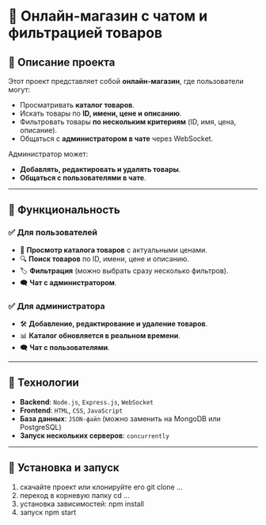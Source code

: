 # 🛒 Онлайн-магазин с чатом и фильтрацией товаров

## 📌 Описание проекта
Этот проект представляет собой **онлайн-магазин**, где пользователи могут:
- Просматривать **каталог товаров**.
- Искать товары по **ID, имени, цене и описанию**.
- Фильтровать товары **по нескольким критериям** (ID, имя, цена, описание).
- Общаться с **администратором в чате** через WebSocket.

Администратор может:
- **Добавлять, редактировать и удалять товары**.
- **Общаться с пользователями в чате**.

---

## 📌 Функциональность
### ✅ **Для пользователей**
- 📌 **Просмотр каталога товаров** с актуальными ценами.
- 🔍 **Поиск товаров** по ID, имени, цене и описанию.
- 🏷️ **Фильтрация** (можно выбрать сразу несколько фильтров).
- 🗨️ **Чат с администратором**.

### ✅ **Для администратора**
- 🛠 **Добавление, редактирование и удаление товаров**.
- 📊 **Каталог обновляется в реальном времени**.
- 🗨️ **Чат с пользователями**.

---

## 📌 Технологии
- **Backend**: `Node.js`, `Express.js`, `WebSocket`
- **Frontend**: `HTML`, `CSS`, `JavaScript`
- **База данных**: `JSON-файл` (можно заменить на MongoDB или PostgreSQL)
- **Запуск нескольких серверов**: `concurrently`

---

## 📌 Установка и запуск

1) скачайте проект или клонируйте его
git clone ...
2) переход в корневую папку
cd ... 
2) установка зависимостей:
npm install
3) запуск 
npm start